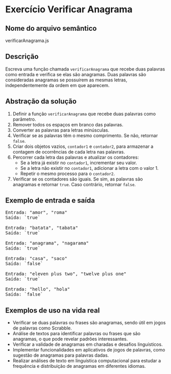 # Exercício Verificar Anagrama

## Nome do arquivo semântico
verificarAnagrama.js

## Descrição
Escreva uma função chamada `verificarAnagrama` que recebe duas palavras como entrada e verifica se elas são anagramas. Duas palavras são consideradas anagramas se possuírem as mesmas letras, independentemente da ordem em que aparecem.

## Abstração da solução
1. Definir a função `verificarAnagrama` que recebe duas palavras como parâmetro.
2. Remover todos os espaços em branco das palavras.
3. Converter as palavras para letras minúsculas.
4. Verificar se as palavras têm o mesmo comprimento. Se não, retornar `false`.
5. Criar dois objetos vazios, `contador1` e `contador2`, para armazenar a contagem de ocorrências de cada letra nas palavras.
6. Percorrer cada letra das palavras e atualizar os contadores:
   - Se a letra já existir no `contador1`, incrementar seu valor.
   - Se a letra não existir no `contador1`, adicionar a letra com o valor 1.
   - Repetir o mesmo processo para o `contador2`.
7. Verificar se os contadores são iguais. Se sim, as palavras são anagramas e retornar `true`. Caso contrário, retornar `false`.

## Exemplo de entrada e saída
<pre>
Entrada: "amor", "roma"
Saída: `true`

Entrada: "batata", "tabata"
Saída: `true`

Entrada: "anagrama", "nagarama"
Saída: `true`

Entrada: "casa", "saco"
Saída: `false`

Entrada: "eleven plus two", "twelve plus one"
Saída: `true`

Entrada: "hello", "hola"
Saída: `false`
</pre>

## Exemplos de uso na vida real
- Verificar se duas palavras ou frases são anagramas, sendo útil em jogos de palavras como Scrabble.
- Análise de textos para identificar palavras ou frases que são anagramas, o que pode revelar padrões interessantes.
- Verificar a validade de anagramas em charadas e desafios linguísticos.
- Implementar funcionalidades em aplicativos de jogos de palavras, como sugestão de anagramas para palavras dadas.
- Realizar análises de texto em linguística computacional para estudar a frequência e distribuição de anagramas em diferentes idiomas.
